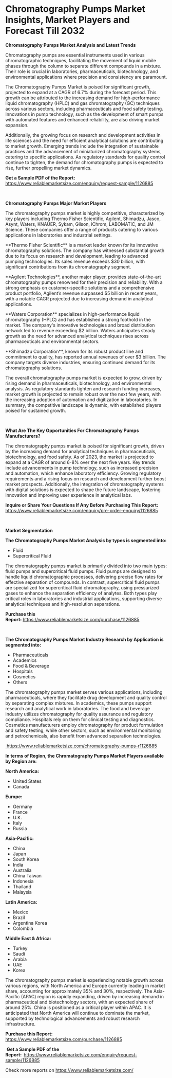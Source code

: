 <p><h1>Chromatography Pumps Market Insights, Market Players and Forecast Till 2032</h1></p><p><strong>Chromatography Pumps Market Analysis and Latest Trends</strong></p>
<p><p>Chromatography pumps are essential instruments used in various chromatographic techniques, facilitating the movement of liquid mobile phases through the column to separate different compounds in a mixture. Their role is crucial in laboratories, pharmaceuticals, biotechnology, and environmental applications where precision and consistency are paramount.</p><p>The Chromatography Pumps Market is poised for significant growth, projected to expand at a CAGR of 6.7% during the forecast period. This growth can be attributed to the increasing demand for high-performance liquid chromatography (HPLC) and gas chromatography (GC) techniques across various sectors, including pharmaceuticals and food safety testing. Innovations in pump technology, such as the development of smart pumps with automated features and enhanced reliability, are also driving market expansion.</p><p>Additionally, the growing focus on research and development activities in life sciences and the need for efficient analytical solutions are contributing to market growth. Emerging trends include the integration of sustainable practices and the advancement of miniaturized chromatography systems, catering to specific applications. As regulatory standards for quality control continue to tighten, the demand for chromatography pumps is expected to rise, further propelling market dynamics.</p></p>
<p><strong>Get a Sample PDF of the Report:&nbsp;</strong> <a href="https://www.reliablemarketsize.com/enquiry/request-sample/1126885?utm_campaign=2283&utm_medium=2&utm_source=Github&utm_content=ia&utm_term=18022025&utm_id=chromatography-pumps">https://www.reliablemarketsize.com/enquiry/request-sample/1126885</a></p>
<p>&nbsp;</p>
<p><strong>Chromatography Pumps Major Market Players</strong></p>
<p><p>The chromatography pumps market is highly competitive, characterized by key players including Thermo Fisher Scientific, Agilent, Shimadzu, Jasco, Asynt, Waters, KNAUER, Sykam, Gilson, iChrom, LABOMATIC, and JM Science. These companies offer a range of products catering to various applications in laboratories and industrial settings.</p><p>**Thermo Fisher Scientific** is a market leader known for its innovative chromatography solutions. The company has witnessed substantial growth due to its focus on research and development, leading to advanced pumping technologies. Its sales revenue exceeds $30 billion, with significant contributions from its chromatography segment.</p><p>**Agilent Technologies**, another major player, provides state-of-the-art chromatography pumps renowned for their precision and reliability. With a strong emphasis on customer-specific solutions and a comprehensive product portfolio, Agilent’s revenue surpassed $5 billion in recent years, with a notable CAGR projected due to increasing demand in analytical applications.</p><p>**Waters Corporation** specializes in high-performance liquid chromatography (HPLC) and has established a strong foothold in the market. The company's innovative technologies and broad distribution network led to revenue exceeding $2 billion. Waters anticipates steady growth as the need for advanced analytical techniques rises across pharmaceuticals and environmental sectors.</p><p>**Shimadzu Corporation**, known for its robust product line and commitment to quality, has reported annual revenues of over $3 billion. The company targets diverse industries, ensuring continued demand for its chromatography solutions.</p><p>The overall chromatography pumps market is expected to grow, driven by rising demand in pharmaceuticals, biotechnology, and environmental analysis. As regulatory standards tighten and research funding increases, market growth is projected to remain robust over the next few years, with the increasing adoption of automation and digitization in laboratories. In summary, the competitive landscape is dynamic, with established players poised for sustained growth.</p></p>
<p>&nbsp;</p>
<p><strong>What Are The Key Opportunities For Chromatography Pumps Manufacturers?</strong></p>
<p><p>The chromatography pumps market is poised for significant growth, driven by the increasing demand for analytical techniques in pharmaceuticals, biotechnology, and food safety. As of 2023, the market is projected to expand at a CAGR of around 6-8% over the next five years. Key trends include advancements in pump technology, such as increased precision and automation, which enhance laboratory efficiency. Growing regulatory requirements and a rising focus on research and development further boost market prospects. Additionally, the integration of chromatography systems with digital solutions is expected to shape the future landscape, fostering innovation and improving user experience in analytical labs.</p></p>
<p><strong>Inquire or Share Your Questions If Any Before Purchasing This Report:</strong> <a href="https://www.reliablemarketsize.com/enquiry/pre-order-enquiry/1126885?utm_campaign=2283&utm_medium=2&utm_source=Github&utm_content=ia&utm_term=18022025&utm_id=chromatography-pumps">https://www.reliablemarketsize.com/enquiry/pre-order-enquiry/1126885</a></p>
<p>&nbsp;</p>
<p><strong>Market Segmentation</strong></p>
<p><strong>The Chromatography Pumps Market Analysis by types is segmented into:</strong></p>
<p><ul><li>Fluid</li><li>Supercritical Fluid</li></ul></p>
<p><p>The chromatography pumps market is primarily divided into two main types: fluid pumps and supercritical fluid pumps. Fluid pumps are designed to handle liquid chromatographic processes, delivering precise flow rates for effective separation of compounds. In contrast, supercritical fluid pumps are specialized for supercritical fluid chromatography, using pressurized gases to enhance the separation efficiency of analytes. Both types play critical roles in laboratories and industrial applications, supporting diverse analytical techniques and high-resolution separations.</p></p>
<p><strong>Purchase this Report:&nbsp;</strong><a href="https://www.reliablemarketsize.com/purchase/1126885?utm_campaign=2283&utm_medium=2&utm_source=Github&utm_content=ia&utm_term=18022025&utm_id=chromatography-pumps">https://www.reliablemarketsize.com/purchase/1126885</a></p>
<p>&nbsp;</p>
<p><strong>The Chromatography Pumps Market Industry Research by Application is segmented into:</strong></p>
<p><ul><li>Pharmaceuticals</li><li>Academics</li><li>Food & Beverage</li><li>Hospitals</li><li>Cosmetics</li><li>Others</li></ul></p>
<p><p>The chromatography pumps market serves various applications, including pharmaceuticals, where they facilitate drug development and quality control by separating complex mixtures. In academics, these pumps support research and analytical work in laboratories. The food and beverage industry utilizes chromatography for quality assurance and regulatory compliance. Hospitals rely on them for clinical testing and diagnostics. Cosmetics manufacturers employ chromatography for product formulation and safety testing, while other sectors, such as environmental monitoring and petrochemicals, also benefit from advanced separation technologies.</p></p>
<p><a href="https://www.reliablemarketsize.com/chromatography-pumps-r1126885?utm_campaign=2283&utm_medium=2&utm_source=Github&utm_content=ia&utm_term=18022025&utm_id=chromatography-pumps">&nbsp;https://www.reliablemarketsize.com/chromatography-pumps-r1126885</a></p>
<p><strong>In terms of Region, the Chromatography Pumps Market Players available by Region are:</strong></p>
<p>
    <p> <strong> North America: </strong>
        <ul>
            <li>United States</li>
            <li>Canada</li>
        </ul>
        </p> 
    <p> <strong> Europe: </strong>
        <ul>
            <li>Germany</li>
            <li>France</li>
            <li>U.K.</li>
            <li>Italy</li>
            <li>Russia</li>
        </ul>
        </p> 
    <p> <strong> Asia-Pacific: </strong>
        <ul>
            <li>China</li>
            <li>Japan</li>
            <li>South Korea</li>
            <li>India</li>
            <li>Australia</li>
            <li>China Taiwan</li>
            <li>Indonesia</li>
            <li>Thailand</li>
            <li>Malaysia</li>
        </ul>
        </p> 
    <p> <strong> Latin America: </strong>
        <ul>
            <li>Mexico</li>
            <li>Brazil</li>
            <li>Argentina Korea</li>
            <li>Colombia</li>
        </ul>
        </p> 
    <p> <strong> Middle East & Africa: </strong>
        <ul>
            <li>Turkey</li>
            <li>Saudi</li>
            <li>Arabia</li>
            <li>UAE</li>
            <li>Korea</li>
        </ul>
    </p>
    </p>
<p><p>The chromatography pumps market is experiencing notable growth across various regions, with North America and Europe currently leading in market share, accounting for approximately 35% and 30%, respectively. The Asia-Pacific (APAC) region is rapidly expanding, driven by increasing demand in pharmaceutical and biotechnology sectors, with an expected share of around 25%. China is positioned as a critical player within APAC. It is anticipated that North America will continue to dominate the market, supported by technological advancements and robust research infrastructure.</p></p>
<p><strong>Purchase this Report: </strong><a href="https://www.reliablemarketsize.com/purchase/1126885?utm_campaign=2283&utm_medium=2&utm_source=Github&utm_content=ia&utm_term=18022025&utm_id=chromatography-pumps">https://www.reliablemarketsize.com/purchase/1126885</a></p>
<p>&nbsp;<strong>Get a Sample PDF of the Report:&nbsp;&nbsp;</strong><a href="https://www.reliablemarketsize.com/enquiry/request-sample/1126885?utm_campaign=2283&utm_medium=2&utm_source=Github&utm_content=ia&utm_term=18022025&utm_id=chromatography-pumps">https://www.reliablemarketsize.com/enquiry/request-sample/1126885</a></p>
<p><strong></strong></p>
<p>Check more reports on <a href="https://www.reliablemarketsize.com/?utm_campaign=2283&utm_medium=2&utm_source=Github&utm_content=ia&utm_term=18022025&utm_id=chromatography-pumps">https://www.reliablemarketsize.com/</a></p>